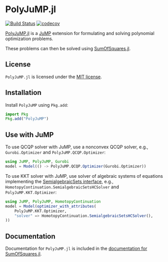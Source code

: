 # PolyJuMP.jl

[![Build Status](https://github.com/jump-dev/PolyJuMP.jl/workflows/CI/badge.svg?branch=master)](https://github.com/jump-dev/PolyJuMP.jl/actions?query=workflow%3ACI)
[![codecov](https://codecov.io/gh/jump-dev/PolyJuMP.jl/branch/master/graph/badge.svg)](https://codecov.io/gh/jump-dev/PolyJuMP.jl)

[PolyJuMP.jl](https://github.com/jump-dev/PolyJuMP.jl) is a [JuMP](https://github.com/jump-dev/JuMP.jl)
extension for formulating and solving polynomial optimization problems.

These problems can then be solved using [SumOfSquares.jl](https://github.com/jump-dev/SumOfSquares.jl).

## License

`PolyJuMP.jl` is licensed under the [MIT license](https://github.com/jump-dev/PolyJuMP.jl/blob/master/LICENSE.md).

## Installation

Install `PolyJuMP` using `Pkg.add`:
```julia
import Pkg
Pkg.add("PolyJuMP")
```

## Use with JuMP

To use QCQP solver with JuMP, use a nonconvex QCQP solver, e.g., `Gurobi.Optimizer` and `PolyJuMP.QCQP.Optimizer`:

```julia
using JuMP, PolyJuMP, Gurobi
model = Model(() -> PolyJuMP.QCQP.Optimizer(Gurobi.Optimizer))
```

To use KKT solver with JuMP, use solver of algebraic systems of equations implementing the [SemialgebraicSets interface](https://github.com/JuliaAlgebra/SemialgebraicSets.jl), e.g., `HomotopyContinuation.SemialgebraicSetsHCSolver` and `PolyJuMP.KKT.Optimizer`:

```julia
using JuMP, PolyJuMP, HomotopyContinuation
model = Model(optimizer_with_attributes(
    PolyJuMP.KKT.Optimizer,
    "solver" => HomotopyContinuation.SemialgebraicSetsHCSolver(),
))
```


## Documentation

Documentation for `PolyJuMP.jl` is included in the
[documentation for SumOfSquares.jl](https://jump.dev/SumOfSquares.jl/stable).
